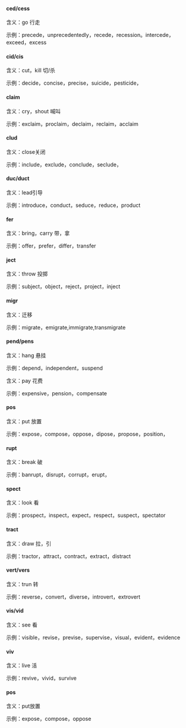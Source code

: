 #### ced/cess

含义：go 行走

示例：precede，unprecedentedly，recede，recession。intercede，exceed，excess



#### cid/cis

含义：cut，kill 切/杀

示例：decide，concise，precise，suicide，pesticide，



#### claim

含义：cry，shout 喊叫

示例：exclaim，proclaim，declaim，reclaim，acclaim



#### clud

含义：close关闭

示例：include，exclude，conclude，seclude，



#### duc/duct

含义：lead引导

示例：introduce，conduct，seduce，reduce，product



#### fer

含义：bring，carry 带，拿

示例：offer，prefer，differ，transfer



#### ject

含义：throw 投掷

示例：subject，object，reject，project，inject



#### migr

含义：迁移

示例：migrate，emigrate,immigrate,transmigrate



#### pend/pens

含义：hang 悬挂

示例：depend，independent，suspend

含义：pay 花费

示例：expensive，pension，compensate



#### pos

含义：put 放置

示例：expose，compose，oppose，dipose，propose，position，



#### rupt

含义：break 破

示例：banrupt，disrupt，corrupt，erupt，



#### spect

含义：look 看

示例：prospect，inspect，expect，respect，suspect，spectator



#### tract

含义：draw 拉，引

示例：tractor，attract，contract，extract，distract



#### vert/vers

含义：trun 转

示例：reverse，convert，diverse，introvert，extrovert



#### vis/vid

含义：see 看

示例：visible，revise，previse，supervise，visual，evident，evidence



#### viv

含义：live 活

示例：revive，vivid，survive



#### pos

含义：put放置

示例：expose，compose，oppose























